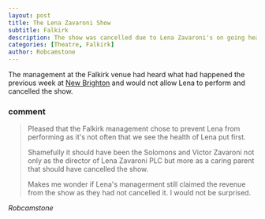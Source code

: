 ```yaml
---
layout: post
title: The Lena Zavaroni Show
subtitle: Falkirk
description: The show was cancelled due to Lena Zavaroni's on going heath issues.
categories: [Theatre, Falkirk]
author: Robcamstone
---
```


The management at the Falkirk venue had heard what had happened the previous week at [New Brighton](/theatre/new%20brighton/1982/09/19/the-lena-zavaroni-show.html) and would not allow Lena to perform and cancelled the show.

### comment
> Pleased that the Falkirk management chose to prevent Lena from performing as it's not often that we see the health of Lena put first.
>
> Shamefully it should have been the Solomons and Victor Zavaroni not only as the director of Lena Zavaroni PLC but more as a caring parent that should have cancelled the show.
>
> Makes me wonder if Lena's managerment still claimed the revenue from the show as they had not cancelled it. I would not be surprised.

<cite>Robcamstone</cite>

